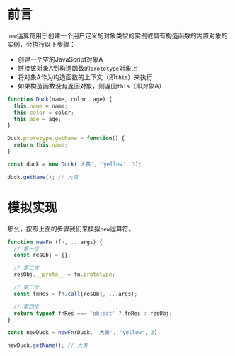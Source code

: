 # 前言

`new`运算符用于创建一个用户定义的对象类型的实例或具有构造函数的内置对象的实例，会执行以下步骤：

* 创建一个空的JavaScript对象A
* 链接该对象A到构造函数的`prototype`对象上
* 将对象A作为构造函数的上下文（即`this`）来执行
* 如果构造函数没有返回对象，则返回`this`（即对象A）

```js
function Duck(name, color, age) {
  this.name = name;
  this.color = color;
  this.age = age;
}

Duck.prototype.getName = function() {
  return this.name;
}

const duck = new Duck('大黄', 'yellow', 3);

duck.getName(); // 大黄
```

# 模拟实现

那么，按照上面的步骤我们来模拟`new`运算符。

```js
function newFn (fn, ...args) {
  // 第一步
  const resObj = {};

  // 第二步
  resObj.__proto__ = fn.prototype;

  // 第三步
  const fnRes = fn.call(resObj, ...args);

  // 第四步
  return typeof fnRes === 'object' ? fnRes : resObj;
}

const newDuck = newFn(Duck, '大黄', 'yellow', 3);

newDuck.getName(); // 大黄
```
